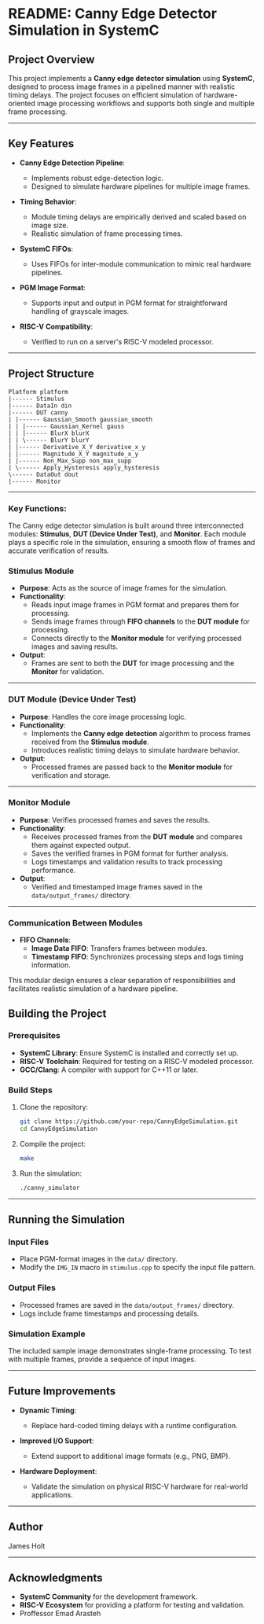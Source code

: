 # README: Canny Edge Detector Simulation in SystemC

## Project Overview

This project implements a **Canny edge detector simulation** using **SystemC**, designed to process image frames in a pipelined manner with realistic timing delays. The project focuses on efficient simulation of hardware-oriented image processing workflows and supports both single and multiple frame processing.


---

## Key Features

- **Canny Edge Detection Pipeline**:
  - Implements robust edge-detection logic.
  - Designed to simulate hardware pipelines for multiple image frames.

- **Timing Behavior**:
  - Module timing delays are empirically derived and scaled based on image size.
  - Realistic simulation of frame processing times.

- **SystemC FIFOs**:
  - Uses FIFOs for inter-module communication to mimic real hardware pipelines.

- **PGM Image Format**:
  - Supports input and output in PGM format for straightforward handling of grayscale images.

- **RISC-V Compatibility**:
  - Verified to run on a server's RISC-V modeled processor.

---

## Project Structure

```
Platform platform
|------ Stimulus
|------ DataIn din
|------ DUT canny
| |------ Gaussian_Smooth gaussian_smooth
| | |------ Gaussian_Kernel gauss
| | |------ BlurX blurX
| | \------ BlurY blurY
| |------ Derivative_X_Y derivative_x_y
| |------ Magnitude_X_Y magnitude_x_y
| |------ Non_Max_Supp non_max_supp
| \------ Apply_Hysteresis apply_hysteresis
\------ DataOut dout
|------ Monitor

```

---


### Key Functions:

The Canny edge detector simulation is built around three interconnected modules: **Stimulus**, **DUT (Device Under Test)**, and **Monitor**. Each module plays a specific role in the simulation, ensuring a smooth flow of frames and accurate verification of results.

### Stimulus Module

- **Purpose**: Acts as the source of image frames for the simulation.
- **Functionality**:
  - Reads input image frames in PGM format and prepares them for processing.
  - Sends image frames through **FIFO channels** to the **DUT module** for processing.
  - Connects directly to the **Monitor module** for verifying processed images and saving results.
- **Output**:
  - Frames are sent to both the **DUT** for image processing and the **Monitor** for validation.

---

### DUT Module (Device Under Test)

- **Purpose**: Handles the core image processing logic.
- **Functionality**:
  - Implements the **Canny edge detection** algorithm to process frames received from the **Stimulus module**.
  - Introduces realistic timing delays to simulate hardware behavior.
- **Output**:
  - Processed frames are passed back to the **Monitor module** for verification and storage.

---

### Monitor Module

- **Purpose**: Verifies processed frames and saves the results.
- **Functionality**:
  - Receives processed frames from the **DUT module** and compares them against expected output.
  - Saves the verified frames in PGM format for further analysis.
  - Logs timestamps and validation results to track processing performance.
- **Output**:
  - Verified and timestamped image frames saved in the `data/output_frames/` directory.

---

### Communication Between Modules

- **FIFO Channels**:
  - **Image Data FIFO**: Transfers frames between modules.
  - **Timestamp FIFO**: Synchronizes processing steps and logs timing information.

This modular design ensures a clear separation of responsibilities and facilitates realistic simulation of a hardware pipeline.


## Building the Project

### Prerequisites

- **SystemC Library**: Ensure SystemC is installed and correctly set up.
- **RISC-V Toolchain**: Required for testing on a RISC-V modeled processor.
- **GCC/Clang**: A compiler with support for C++11 or later.

### Build Steps

1. Clone the repository:
   ```bash
   git clone https://github.com/your-repo/CannyEdgeSimulation.git
   cd CannyEdgeSimulation
   ```

2. Compile the project:
   ```bash
   make
   ```

3. Run the simulation:
   ```bash
   ./canny_simulator
   ```

---

## Running the Simulation

### Input Files

- Place PGM-format images in the `data/` directory.
- Modify the `IMG_IN` macro in `stimulus.cpp` to specify the input file pattern.

### Output Files

- Processed frames are saved in the `data/output_frames/` directory.
- Logs include frame timestamps and processing details.

### Simulation Example

The included sample image demonstrates single-frame processing. To test with multiple frames, provide a sequence of input images.

---

## Future Improvements

- **Dynamic Timing**:
  - Replace hard-coded timing delays with a runtime configuration.

- **Improved I/O Support**:
  - Extend support to additional image formats (e.g., PNG, BMP).

- **Hardware Deployment**:
  - Validate the simulation on physical RISC-V hardware for real-world applications.

---

## Author

James Holt

---


## Acknowledgments

- **SystemC Community** for the development framework.
- **RISC-V Ecosystem** for providing a platform for testing and validation.
- Proffessor Emad Arasteh
